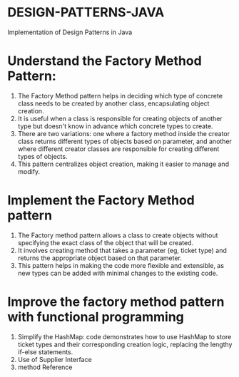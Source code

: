 # DESIGN-PATTERNS-JAVA
Implementation of Design Patterns in Java

# Understand the Factory Method Pattern:
1. The Factory Method pattern helps in deciding which type of concrete class needs to be 
created by another class, encapsulating object creation.
2. It is useful when a class is responsible for creating objects of another type but doesn't
know in advance which concrete types to create.
3. There are two variations: one where a factory method inside the creator class returns
different types of objects based on parameter, and another where different creator classes
are responsible for creating different types of objects.
4. This pattern centralizes object creation, making it easier to manage and modify.

# Implement the Factory Method pattern
1. The Factory method pattern allows a class to create objects without specifying the exact class of the object
that will be created.
2. It involves creating method that takes a parameter (eg, ticket type) and returns the appropriate object based on
that parameter.
3. This pattern helps in making the code more flexible and extensible, as new types can be added with minimal
changes to the existing code.

# Improve the factory method pattern with functional programming
1. Simplify the HashMap: code demonstrates how to use HashMap to store ticket
types and their corresponding creation logic, replacing the lengthy if-else statements.
2. Use of Supplier Interface
3. method Reference